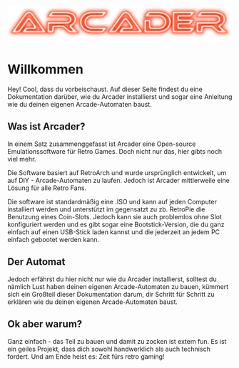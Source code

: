 ![loading error.](./assets/banner.png)

# Willkommen
Hey! Cool, dass du vorbeischaust. Auf dieser Seite findest du eine Dokumentation darüber, wie du Arcader installierst und sogar eine Anleitung wie du deinen eigenen Arcade-Automaten baust.

## Was ist Arcader?
In einem Satz zusammenggefasst ist Arcader eine Open-source Emulationssoftware für Retro Games. Doch nicht nur das, hier gibts noch viel mehr.

Die Software basiert auf RetroArch und wurde ursprünglich entwickelt, um auf DIY - Arcade-Automaten zu laufen. Jedoch ist Arcader mittlerweile eine Lösung für alle Retro Fans.

Die software ist standardmäßig eine .ISO und kann auf jeden Computer installiert werden und unterstützt im gegensatzt zu zb. RetroPie die Benutzung eines Coin-Slots. Jedoch kann sie auch problemlos ohne Slot konfiguriert werden und es gibt sogar eine Bootstick-Version, die du ganz einfach auf einen USB-Stick laden kannst und die jederzeit an jedem PC einfach gebootet werden kann.

## Der Automat
Jedoch erfährst du hier nicht nur wie du Arcader installierst, solltest du nämlich Lust haben deinen eigenen Arcade-Automaten zu bauen, kümmert sich ein Großteil dieser Dokumentation darum, dir Schritt für Schritt zu erklären wie du deinen eigenen Arcade-Automaten baust.

## Ok aber warum?
Ganz einfach - das Teil zu bauen und damit zu zocken ist extem fun. Es ist ein geiles Projekt, dass dich sowohl handwerklich als auch technisch fordert. Und am Ende heist es: Zeit fürs retro gaming!
